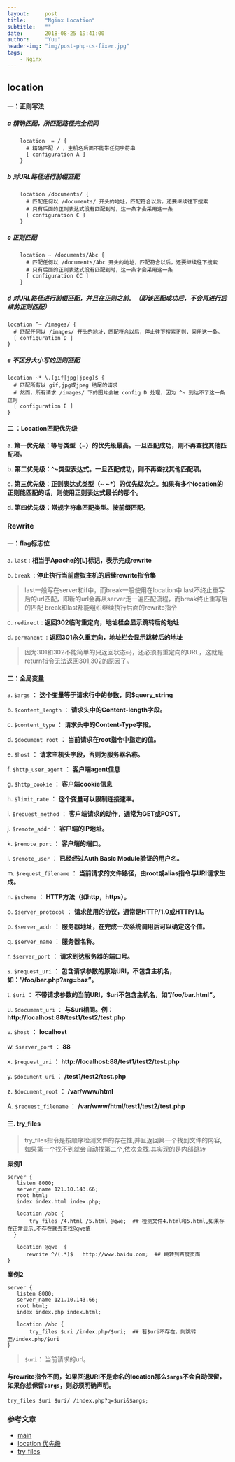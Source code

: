 ```yaml
---
layout:     post
title:      "Nginx Location"
subtitle:   ""
date:       2018-08-25 19:41:00
author:     "Yuu"
header-img: "img/post-php-cs-fixer.jpg"
tags:
    - Nginx
---
```


## location

#### 一：正则写法

##### a 精确匹配，所匹配路径完全相同

```
    location  = / {
      # 精确匹配 / ，主机名后面不能带任何字符串
      [ configuration A ]
    }
```

##### b 对URL路径进行前缀匹配

```
    location /documents/ {
      # 匹配任何以 /documents/ 开头的地址，匹配符合以后，还要继续往下搜索
      # 只有后面的正则表达式没有匹配到时，这一条才会采用这一条
      [ configuration C ]
    }
```

##### c 正则匹配

```
    location ~ /documents/Abc {
      # 匹配任何以 /documents/Abc 开头的地址，匹配符合以后，还要继续往下搜索
      # 只有后面的正则表达式没有匹配到时，这一条才会采用这一条
      [ configuration CC ]
    }
```

##### d 对URL路径进行前缀匹配，并且在正则之前。（即该匹配成功后，不会再进行后续的正则匹配）

```
location ^~ /images/ {
  # 匹配任何以 /images/ 开头的地址，匹配符合以后，停止往下搜索正则，采用这一条。
  [ configuration D ]
}
```

##### e 不区分大小写的正则匹配

```
location ~* \.(gif|jpg|jpeg)$ {
  # 匹配所有以 gif,jpg或jpeg 结尾的请求
  # 然而，所有请求 /images/ 下的图片会被 config D 处理，因为 ^~ 到达不了这一条正则
  [ configuration E ]
}
```

#### 二 ：Location匹配优先级

a. **第一优先级：等号类型（=）的优先级最高。一旦匹配成功，则不再查找其他匹配项。**

b.  **第二优先级：^~类型表达式。一旦匹配成功，则不再查找其他匹配项。**

c.  **第三优先级：正则表达式类型（~ ~*）的优先级次之。如果有多个location的正则能匹配的话，则使用正则表达式最长的那个。**

d.  **第四优先级：常规字符串匹配类型。按前缀匹配。**

### Rewrite

#### 一：flag标志位

a. `last` : **相当于Apache的[L]标记，表示完成rewrite**

b. `break `: **停止执行当前虚拟主机的后续rewrite指令集**

>last一般写在server和if中，而break一般使用在location中
>last不终止重写后的url匹配，即新的url会再从server走一遍匹配流程，而break终止重写后的匹配
>break和last都能组织继续执行后面的rewrite指令

c. `redirect` : **返回302临时重定向，地址栏会显示跳转后的地址**

d. `permanent `:  **返回301永久重定向，地址栏会显示跳转后的地址**

>因为301和302不能简单的只返回状态码，还必须有重定向的URL，这就是return指令无法返回301,302的原因了。

#### 二：全局变量

a. `$args` ： **这个变量等于请求行中的参数，同$query_string**

b. `$content_length` ： **请求头中的Content-length字段。**

c. `$content_type` ： **请求头中的Content-Type字段。**

d. `$document_root` ： **当前请求在root指令中指定的值。**

e. `$host` ： **请求主机头字段，否则为服务器名称。**

f. `$http_user_agent` ： **客户端agent信息**

g. `$http_cookie` ： **客户端cookie信息**

h. `$limit_rate` ： **这个变量可以限制连接速率。**

i. `$request_method` ： **客户端请求的动作，通常为GET或POST。**

j. `$remote_addr` ： **客户端的IP地址。**

k. `$remote_port` ： **客户端的端口。**

l. `$remote_user` ： **已经经过Auth Basic Module验证的用户名。**

m. `$request_filename` ： **当前请求的文件路径，由root或alias指令与URI请求生成。**

n. `$scheme` ： **HTTP方法（如http，https）。**

o. `$server_protocol` ： **请求使用的协议，通常是HTTP/1.0或HTTP/1.1。**

p. `$server_addr` ： **服务器地址，在完成一次系统调用后可以确定这个值。**

q. `$server_name` ： **服务器名称。**

r. `$server_port` ： **请求到达服务器的端口号。**

s. `$request_uri` ： **包含请求参数的原始URI，不包含主机名，如：”/foo/bar.php?arg=baz”。**

t. `$uri` ： **不带请求参数的当前URI，$uri不包含主机名，如”/foo/bar.html”。**

u. `$document_uri` ： **与$uri相同。例：http://localhost:88/test1/test2/test.php**

v. `$host` ： **localhost**

w. `$server_port` ： **88**

x. `$request_uri` ： **http://localhost:88/test1/test2/test.php**

y. `$document_uri` ： **/test1/test2/test.php**

z. `$document_root` ： **/var/www/html**

A.  `$request_filename` ： **/var/www/html/test1/test2/test.php**

#### 三. try_files

>try_files指令是按顺序检测文件的存在性,并且返回第一个找到文件的内容,如果第一个找不到就会自动找第二个,依次查找.其实现的是内部跳转

**案例1**

```
server {
   listen 8000;
   server_name 121.10.143.66;
   root html;
   index index.html index.php;

   location /abc {
       try_files /4.html /5.html @qwe;  ## 检测文件4.html和5.html,如果存在正常显示,不存在就去查找@qwe值
  }

   location @qwe  {
      rewrite ^/(.*)$   http://www.baidu.com;  ## 跳转到百度页面
}
```

**案例2**

```
server {
   listen 8000;
   server_name 121.10.143.66;
   root html;
   index index.php index.html;

   location /abc {
       try_files $uri /index.php/$uri;  ## 若$uri不存在，则跳转至/index.php/$uri
}
```
>`$uri`： 当前请求的url。

#### 与rewrite指令不同，如果回退URI不是命名的location那么`$args`不会自动保留，如果你想保留`$args`，则必须明确声明。

```
try_files $uri $uri/ /index.php?q=$uri&$args;
```

### 参考文章

- [main](http://blog.kelu.org/tech/2017/05/03/nginx-conf-location-and-rewrite.html)
- [location 优先级](http://www.bo56.com/nginx-location%E5%9C%A8%E9%85%8D%E7%BD%AE%E4%B8%AD%E7%9A%84%E4%BC%98%E5%85%88%E7%BA%A7)
- [try_files](https://www.hi-linux.com/posts/53878.html)



